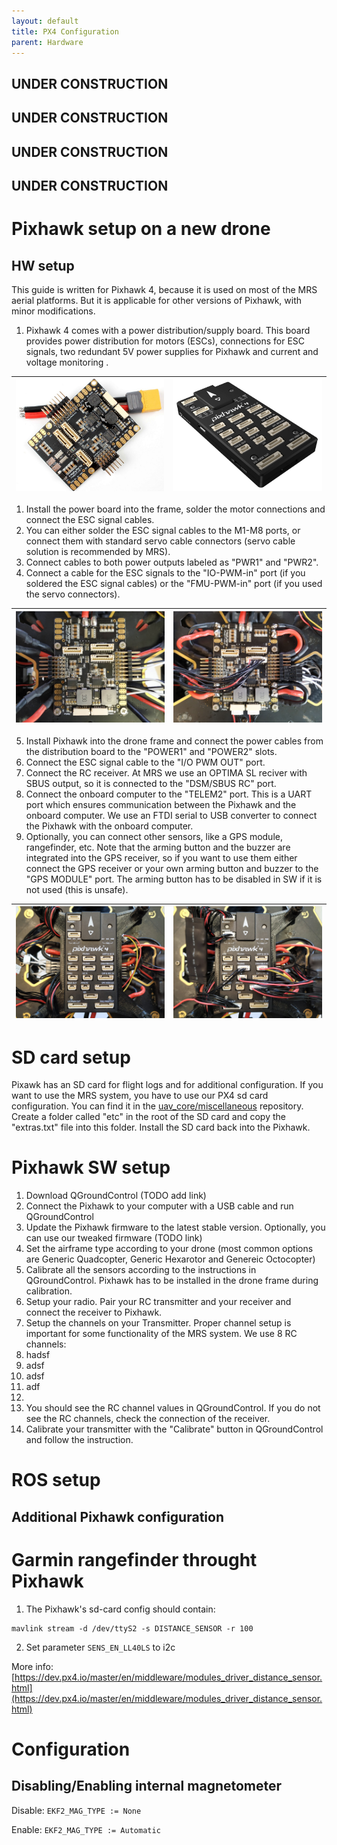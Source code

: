 ```yaml
---
layout: default
title: PX4 Configuration
parent: Hardware
---
```


## UNDER CONSTRUCTION
## UNDER CONSTRUCTION
## UNDER CONSTRUCTION
## UNDER CONSTRUCTION

# Pixhawk setup on a new drone

## HW setup
This guide is written for Pixhawk 4, because it is used on most of the MRS aerial platforms. But it is applicable for other versions of Pixhawk, with minor modifications.

1. Pixhawk 4 comes with a power distribution/supply board. This board provides power distribution for motors (ESCs), connections for ESC signals, two redundant 5V power supplies for Pixhawk and current and voltage monitoring .

| ![](fig/power_board.jpg "title-1") | ![](fig/pixhawk4.jpg "title-1") |
|:-----------------------------------|:--------------------------------|

1. Install the power board into the frame, solder the motor connections and connect the ESC signal cables.
2. You can either solder the ESC signal cables to the M1-M8 ports, or connect them with standard servo cable connectors (servo cable solution is recommended by MRS).
3. Connect cables to both power outputs labeled as "PWR1" and "PWR2".
4. Connect a cable for the ESC signals to the "IO-PWM-in" port (if you soldered the ESC signal cables) or the "FMU-PWM-in" port (if you used the servo connectors).

| ![](fig/PB_no_cables.jpg "title-1") | ![](fig/PB_with_cables.jpg "title-1") |
|-------------------------------------|---------------------------------------|

5. Install Pixhawk into the drone frame and connect the power cables from the distribution board to the "POWER1" and "POWER2" slots.
6. Connect the ESC signal cable to the "I/O PWM OUT" port.
7. Connect the RC receiver. At MRS we use an OPTIMA SL reciver with SBUS output, so it is connected to the "DSM/SBUS RC" port.
8. Connect the onboard computer to the "TELEM2" port. This is a UART port which ensures communication between the Pixhawk and the onboard computer. We use an FTDI serial to USB converter to connect the Pixhawk with the onboard computer.
9. Optionally, you can connect other sensors, like a GPS module, rangefinder, etc. Note that the arming button and the buzzer are integrated into the GPS receiver, so if you want to use them either connect the GPS receiver or your own arming button and buzzer to the "GPS MODULE" port. The arming button has to be disabled in SW if it is not used (this is unsafe).

| ![](fig/Pixhawk_no_cables.jpg "title-1") | ![](fig/Pixhawk_with_cables.jpg "title-1") |
|------------------------------------------|--------------------------------------------|

# SD card setup
Pixawk has an SD card for flight logs and for additional configuration.
If you want to use the MRS system, you have to use our PX4 sd card configuration. You can find it in the [uav_core/miscellaneous](https://github.com/ctu-mrs/uav_core/tree/master/miscellaneous/pixhawk_sdcard_config) repository.
Create a folder called "etc" in the root of the SD card and copy the "extras.txt" file into this folder.
Install the SD card back into the Pixhawk.

# Pixhawk SW setup
1. Download QGroundControl (TODO add link)
2. Connect the Pixhawk to your computer with a USB cable and run QGroundControl
3. Update the Pixhawk firmware to the latest stable version. Optionally, you can use our tweaked firmware (TODO link)
4. Set the airframe type according to your drone (most common options are Generic Quadcopter, Generic Hexarotor and Genereic Octocopter)
5. Calibrate all the sensors according to the instructions in QGroundControl. Pixhawk has to be installed in the drone frame during calibration.
6. Setup your radio. Pair your RC transmitter and your receiver and connect the receiver to Pixhawk.
7. Setup the channels on your Transmitter. Proper channel setup is important for some functionality of the MRS system. We use 8 RC channels:
  1. hadsf
  2. adsf
  3. adsf
  4. adf
  5.
8. You should see the RC channel values in QGroundControl. If you do not see the RC channels, check the connection of the receiver.
9. Calibrate your transmitter with the "Calibrate" button in QGroundControl and follow the instruction.

# ROS setup

## Additional Pixhawk configuration

# Garmin rangefinder throught Pixhawk

1. The Pixhawk's sd-card config should contain:
```
mavlink stream -d /dev/ttyS2 -s DISTANCE_SENSOR -r 100
```
2. Set parameter `SENS_EN_LL40LS` to i2c

More info: [https://dev.px4.io/master/en/middleware/modules_driver_distance_sensor.html](https://dev.px4.io/master/en/middleware/modules_driver_distance_sensor.html)

# Configuration

## Disabling/Enabling internal magnetometer

Disable: `EKF2_MAG_TYPE := None`

Enable: `EKF2_MAG_TYPE := Automatic`
